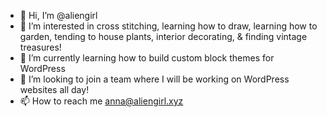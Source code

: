 - 👋 Hi, I’m @aliengirl
- 👀 I’m interested in cross stitching, learning how to draw, learning how to garden, tending to house plants, interior decorating, & finding vintage treasures!
- 🌱 I’m currently learning how to build custom block themes for WordPress 
- 💞️ I’m looking to join a team where I will be working on WordPress websites all day!
- 📫 How to reach me anna@aliengirl.xyz

<!---
aliengirl/aliengirl is a ✨ special ✨ repository because its `README.md` (this file) appears on your GitHub profile.
You can click the Preview link to take a look at your changes.
--->
